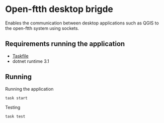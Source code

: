 # Open-ftth desktop brigde

Enables the communication between desktop applications such as QGIS to the open-ftth system using sockets.

## Requirements running the application

* [Taskfile](https://taskfile.dev/#/installation)
* dotnet runtime 3.1

## Running

Running the application

``` sh
task start
```

Testing

``` sh
task test
```
